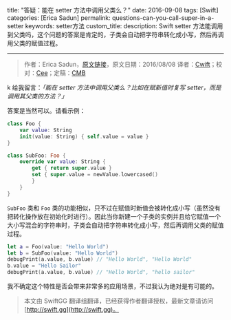 title: "答疑：能在 setter 方法中调用父类么？"
date: 2016-09-08
tags: [Swift]
categories: [Erica Sadun]
permalink: questions-can-you-call-super-in-a-setter
keywords: setter方法
custom_title: 
description: Swift setter 方法能调用到父类吗，这个问题的答案是肯定的，子类会自动把字符串转化成小写，然后再调用父类的赋值过程。

---
> 作者：Erica Sadun，[原文链接](http://ericasadun.com/2016/08/08/questions-can-you-call-super-in-a-setter/)，原文日期：2016/08/08
> 译者：[Cwift](http://weibo.com/277195544)；校对：[Cee](https://github.com/Cee)；定稿：[CMB](https://github.com/chenmingbiao)
  







<!--此处开始正文-->

k 给我留言：*「能在 setter 方法中调用父类么？比如在赋新值时复写 setter，而是调用其父类的方法？」*

答案是当然可以。请看示例：

```swift
class Foo {
    var value: String
    init(value: String) { self.value = value }
}

class SubFoo: Foo {
    override var value: String {
        get { return super.value }
        set { super.value = newValue.lowercased()
        }
    }
}
```

<!--more-->

`SubFoo` 类和 `Foo` 类的功能相似，只不过在赋值时新值会被转化成小写（虽然没有把转化操作放在初始化时进行）。因此当你新建一个子类的实例并且给它赋值一个大小写混合的字符串时，子类会自动把字符串转化成小写，然后再调用父类的赋值过程。

```swift
let a = Foo(value: "Hello World")
let b = SubFoo(value: "Hello World")
debugPrint(a.value, b.value) // "Hello World", "Hello World"
b.value = "Hello Sailor"
debugPrint(a.value, b.value) // "Hello World", "hello sailor"
```

我不确定这个特性是否会带来非常多的应用场景，不过我认为绝对是有可能的。

> 本文由 SwiftGG 翻译组翻译，已经获得作者翻译授权，最新文章请访问 [http://swift.gg](http://swift.gg)。